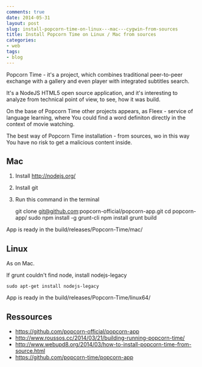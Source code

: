 ```yaml
---
comments: true
date: 2014-05-31
layout: post
slug: install-popcorn-time-on-linux---mac---cygwin-from-sources
title: Install Popcorn Time on Linux / Mac from sources
categories:
- web
tags:
- blog
---
```


Popcorn Time - it's a project, which combines traditional peer-to-peer exchange with a gallery and even player with integrated subtitles search.

It's a NodeJS HTML5 open source application, and it's interesting to analyze from technical point of view, to see, how it was build.

On the base of Popcorn Time other projects appears, as Fleex - service of language learning, where You could find a word definiton directly in the context of movie watching.

The best way of Popcorn Time installation - from sources, wo in this way You have no risk to get a malicious content inside.

## Mac

1. Install http://nodejs.org/
2. Install git
3. Run this command in the terminal


    git clone git@github.com:popcorn-official/popcorn-app.git
    cd popcorn-app/
    sudo npm install -g grunt-cli
    npm install
    grunt build

App is ready in the build/releases/Popcorn-Time/mac/

## Linux

As on Mac.

If grunt couldn't find node, install nodejs-legacy

    sudo apt-get install nodejs-legacy

App is ready in the build/releases/Popcorn-Time/linux64/

## Ressources

* https://github.com/popcorn-official/popcorn-app
* http://www.roussos.cc/2014/03/21/building-running-popcorn-time/
* http://www.webupd8.org/2014/03/how-to-install-popcorn-time-from-source.html
* https://github.com/popcorn-time/popcorn-app
